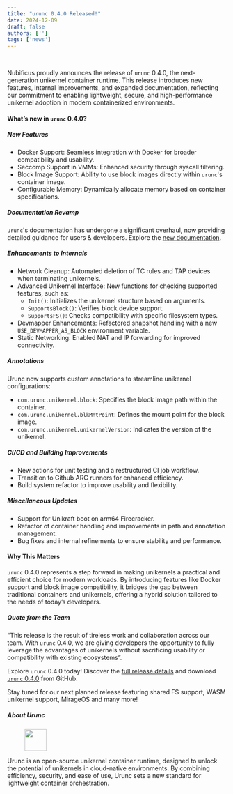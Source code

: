 ```yaml
---
title: "urunc 0.4.0 Released!"
date: 2024-12-09
draft: false
authors: ['']
tags: ['news']
---
```


<figure>
        <img src="images/urunc-logo.png#floatright" alt="" />
        <img src="images/docker-logo.webp#floatright" alt="" />
</figure>

Nubificus proudly announces the release of `urunc` 0.4.0, the next-generation
unikernel container runtime. This release introduces new features, internal
improvements, and expanded documentation, reflecting our commitment to enabling
lightweight, secure, and high-performance unikernel adoption in modern
containerized environments.

#### What’s new in `urunc` 0.4.0?

##### New Features

- Docker Support: Seamless integration with Docker for broader compatibility
  and usability.
- Seccomp Support in VMMs: Enhanced security through syscall filtering.
- Block Image Support: Ability to use block images directly within `urunc`'s
  container image.
- Configurable Memory: Dynamically allocate memory based on container
  specifications.

##### Documentation Revamp

`urunc`'s documentation has undergone a significant overhaul, now providing
detailed guidance for users & developers. Explore the [new
documentation](https://nubificus.github.io/urunc).


##### Enhancements to Internals

- Network Cleanup: Automated deletion of TC rules and TAP devices when
  terminating unikernels.
- Advanced Unikernel Interface: New functions for checking supported features, such as:
  - `Init()`: Initializes the unikernel structure based on arguments.
  - `SupportsBlock()`: Verifies block device support.
  - `SupportsFS()`: Checks compatibility with specific filesystem types.
- Devmapper Enhancements: Refactored snapshot handling with a new
  `USE_DEVMAPPER_AS_BLOCK` environment variable.
- Static Networking: Enabled NAT and IP forwarding for improved connectivity.

##### Annotations

Urunc now supports custom annotations to streamline unikernel configurations:

- `com.urunc.unikernel.block`: Specifies the block image path within the
  container.
- `com.urunc.unikernel.blkMntPoint`: Defines the mount point for the block
  image.
- `com.urunc.unikernel.unikernelVersion`: Indicates the version of the
  unikernel.

##### CI/CD and Building Improvements

- New actions for unit testing and a restructured CI job workflow.
- Transition to Github ARC runners for enhanced efficiency.
- Build system refactor to improve usability and flexibility.


##### Miscellaneous Updates

- Support for Unikraft boot on arm64 Firecracker.
- Refactor of container handling and improvements in path and annotation management.
- Bug fixes and internal refinements to ensure stability and performance.

#### Why This Matters

`urunc` 0.4.0 represents a step forward in making unikernels a practical and
efficient choice for modern workloads. By introducing features like Docker
support and block image compatibility, it bridges the gap between traditional
containers and unikernels, offering a hybrid solution tailored to the needs of
today’s developers.

##### Quote from the Team

“This release is the result of tireless work and collaboration across our team.
With `urunc` 0.4.0, we are giving developers the opportunity to fully leverage
the advantages of unikernels without sacrificing usability or compatibility
with existing ecosystems”.

Explore `urunc` 0.4.0 today! Discover the [full release
details](https://github.com/nubificus/urunc/releases/tag/v0.4.0) and download
[`urunc` 0.4.0](https://github.com/nubificus/urunc/releases/tag/v0.4.0) from
GitHub.

Stay tuned for our next planned release featuring shared FS support, WASM
unikernel support, MirageOS and many more! 

##### About Urunc
<figure>
        <img src="/images/urunc-logo.png#floatleft" width="50px" alt="" />
</figure>
Urunc is an open-source unikernel container runtime, designed to unlock the
potential of unikernels in cloud-native environments. By combining efficiency,
security, and ease of use, Urunc sets a new standard for lightweight container
orchestration.

